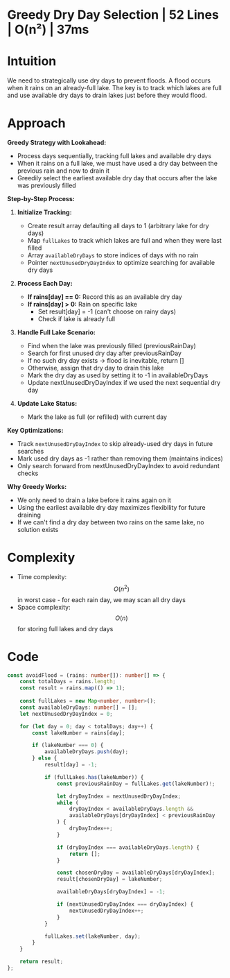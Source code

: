 # Greedy Dry Day Selection | 52 Lines | O(n²) | 37ms

# Intuition
We need to strategically use dry days to prevent floods. A flood occurs when it rains on an already-full lake. The key is to track which lakes are full and use available dry days to drain lakes just before they would flood.

# Approach
**Greedy Strategy with Lookahead:**
- Process days sequentially, tracking full lakes and available dry days
- When it rains on a full lake, we must have used a dry day between the previous rain and now to drain it
- Greedily select the earliest available dry day that occurs after the lake was previously filled

**Step-by-Step Process:**

1. **Initialize Tracking:**
   - Create result array defaulting all days to 1 (arbitrary lake for dry days)
   - Map `fullLakes` to track which lakes are full and when they were last filled
   - Array `availableDryDays` to store indices of days with no rain
   - Pointer `nextUnusedDryDayIndex` to optimize searching for available dry days

2. **Process Each Day:**
   - **If rains[day] == 0:** Record this as an available dry day
   - **If rains[day] > 0:** Rain on specific lake
     - Set result[day] = -1 (can't choose on rainy days)
     - Check if lake is already full

3. **Handle Full Lake Scenario:**
   - Find when the lake was previously filled (previousRainDay)
   - Search for first unused dry day after previousRainDay
   - If no such dry day exists → flood is inevitable, return []
   - Otherwise, assign that dry day to drain this lake
   - Mark the dry day as used by setting it to -1 in availableDryDays
   - Update nextUnusedDryDayIndex if we used the next sequential dry day

4. **Update Lake Status:**
   - Mark the lake as full (or refilled) with current day

**Key Optimizations:**
- Track `nextUnusedDryDayIndex` to skip already-used dry days in future searches
- Mark used dry days as -1 rather than removing them (maintains indices)
- Only search forward from nextUnusedDryDayIndex to avoid redundant checks

**Why Greedy Works:**
- We only need to drain a lake before it rains again on it
- Using the earliest available dry day maximizes flexibility for future draining
- If we can't find a dry day between two rains on the same lake, no solution exists

# Complexity
- Time complexity: $$O(n^2)$$ in worst case - for each rain day, we may scan all dry days
- Space complexity: $$O(n)$$ for storing full lakes and dry days

# Code
```typescript
const avoidFlood = (rains: number[]): number[] => {
    const totalDays = rains.length;
    const result = rains.map(() => 1);
    
    const fullLakes = new Map<number, number>();
    const availableDryDays: number[] = [];
    let nextUnusedDryDayIndex = 0;

    for (let day = 0; day < totalDays; day++) {
        const lakeNumber = rains[day];

        if (lakeNumber === 0) {
            availableDryDays.push(day);
        } else {
            result[day] = -1;

            if (fullLakes.has(lakeNumber)) {
                const previousRainDay = fullLakes.get(lakeNumber)!;

                let dryDayIndex = nextUnusedDryDayIndex;
                while (
                    dryDayIndex < availableDryDays.length && 
                    availableDryDays[dryDayIndex] < previousRainDay
                ) {
                    dryDayIndex++;
                }

                if (dryDayIndex === availableDryDays.length) {
                    return [];
                }

                const chosenDryDay = availableDryDays[dryDayIndex];
                result[chosenDryDay] = lakeNumber;

                availableDryDays[dryDayIndex] = -1;

                if (nextUnusedDryDayIndex === dryDayIndex) {
                    nextUnusedDryDayIndex++;
                }
            }

            fullLakes.set(lakeNumber, day);
        }
    }

    return result;
};
```